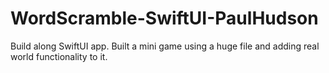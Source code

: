 # WordScramble-SwiftUI-PaulHudson

Build along SwiftUI app. Built a mini game using a huge file and adding real world functionality to it.
